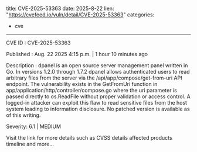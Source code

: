  
title: CVE-2025-53363
date: 2025-8-22
lien: "https://cvefeed.io/vuln/detail/CVE-2025-53363"
categories:
  - cve
---

CVE ID : CVE-2025-53363

Published :  Aug. 22
2025
4:15 p.m. | 1 hour
10 minutes ago

Description : dpanel is an open source server management panel written in Go. In versions 1.2.0 through 1.7.2
dpanel allows authenticated users to read arbitrary files from the server via the /api/app/compose/get-from-uri API endpoint. The vulnerability exists in the GetFromUri function in app/application/http/controller/compose.go
where the uri parameter is passed directly to os.ReadFile without proper validation or access control. A logged-in attacker can exploit this flaw to read sensitive files from the host system
leading to information disclosure. No patched version is available as of this writing.

Severity: 6.1 | MEDIUM

Visit the link for more details
such as CVSS details
affected products
timeline
and more...
